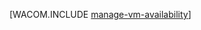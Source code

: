 <properties linkid="manage-windows-common-tasks-vm-availability" urlDisplayName="Gerenciar a disponibilidade de VMs" pageTitle="Gerenciar a disponibilidade das máquinas virtuais – Azure" metaKeywords="" description="Saiba como usar várias máquinas virtuais para garantir a disponibilidade do seu aplicativo do Azure. " metaCanonical="" services="virtual-machines" documentationCenter="" title="" authors=""  solutions="" writer="" manager="" editor=""  />




[WACOM.INCLUDE [manage-vm-availability](../includes/manage-vm-availability.md)]

